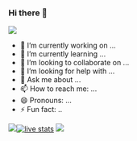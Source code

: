 ### Hi there 👋

![](https://i.ibb.co/s5KM54V/Untitled-design-1.png)

- 🔭 I’m currently working on ...
- 🌱 I’m currently learning ...
- 👯 I’m looking to collaborate on ...
- 🤔 I’m looking for help with ...
- 💬 Ask me about ...
- 📫 How to reach me: ...
- 😄 Pronouns: ...
- ⚡ Fun fact: ..

![](https://i.ibb.co/s5KM54V/Untitled-design-1.png)[![live stats](https://github-readme-stats.vercel.app/api?username=3NCRY9T3R&show_icons=true&title_color=fff&icon_color=79ff97&text_color=9f9f9f&bg_color=151515)](https://github.com/3NCRY9T3R)
![](https://i.ibb.co/s5KM54V/Untitled-design-1.png)
